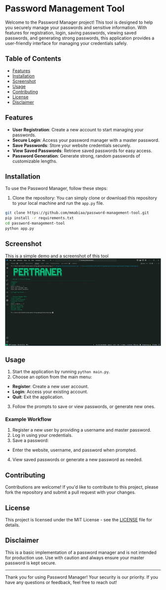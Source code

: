 # Password Management Tool

Welcome to the Password Manager project! This tool is designed to help you securely manage your passwords and sensitive information. With features for registration, login, saving passwords, viewing saved passwords, and generating strong passwords, this application provides a user-friendly interface for managing your credentials safely.

## Table of Contents

- [Features](#features)
- [Installation](#installation)
- [Screenshot](#screenshot)
- [Usage](#usage)
- [Contributing](#contributing)
- [License](#license)
- [Disclaimer](#disclaimer)

## Features

- **User Registration**: Create a new account to start managing your passwords.
- **Secure Login**: Access your password manager with a master password.
- **Save Passwords**: Store your website credentials securely.
- **View Saved Passwords**: Retrieve saved passwords for easy access.
- **Password Generation**: Generate strong, random passwords of customizable lengths.

## Installation

To use the Password Manager, follow these steps:

1. Clone the repository:
You can simply clone or download this repository to your local machine and run the `app.py` file.

```bash
git clone https://github.com/mmabiaa/password-management-tool.git
pip install -r requirements.txt
cd password-management-tool
python app.py
```
## Screenshot
This is a simple demo and a screenshot of this tool
![View](https://github.com/mmabiaa/password-management-tool/blob/main/Screenshot/Screenshot%20(21).png)


## Usage

1. Start the application by running `python main.py`.
2. Choose an option from the main menu:
- **Register**: Create a new user account.
- **Login**: Access your existing account.
- **Quit**: Exit the application.
3. Follow the prompts to save or view passwords, or generate new ones.

### Example Workflow

1. Register a new user by providing a username and master password.
2. Log in using your credentials.
3. Save a password:
- Enter the website, username, and password when prompted.
4. View saved passwords or generate a new password as needed.

## Contributing

Contributions are welcome! If you'd like to contribute to this project, please fork the repository and submit a pull request with your changes.

## License

This project is licensed under the MIT License - see the [LICENSE](LICENSE) file for details.

## Disclaimer

This is a basic implementation of a password manager and is not intended for production use. Use with caution and always ensure your master password is kept secure.

---

Thank you for using Password Manager! Your security is our priority. If you have any questions or feedback, feel free to reach out!

